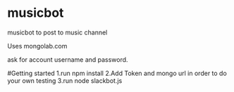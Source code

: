 # musicbot
musicbot to post to music channel

Uses mongolab.com

ask for account username and password.

#Getting started
1.run npm install
2.Add Token and mongo url in order to do your own testing
3.run node slackbot.js
